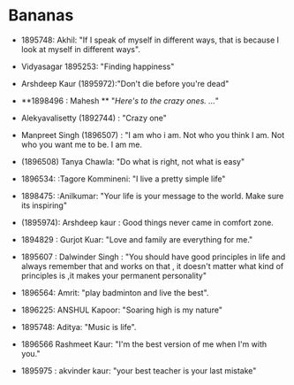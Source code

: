# Bananas
* 1895748: Akhil: "If I speak of myself in different ways, that is because I look at myself in different ways".
* Vidyasagar 1895253: "Finding happiness"
* Arshdeep Kaur (1895972):"Don't die before you're dead"
* **1898496 : Mahesh ** "*Here's to the crazy ones. ...*"
* Alekyavalisetty (1892744) : "Crazy one"
 
* Manpreet Singh (1896507) : "I am who i am. Not who you think I am. Not who you want me to be. I am me.
* (1896508) Tanya Chawla: "Do what is right, not what is easy"
* 1896534: :Tagore Kommineni: "I live a pretty simple life"
* 1898475: :Anilkumar: "Your life is your message to the world. Make sure its inspiring"
* (1895974): Arshdeep kaur : Good things never came in comfort zone.
* 1894829 : Gurjot Kuar: "Love and family are everything for me."
* 1895607 : Dalwinder Singh : "You should have good principles in life and always remember that and works on that , it doesn't matter what kind of principles is ,it makes your permanent personality"
* 1896564: Amrit: "play badminton and live the best".
* 1896225: ANSHUL Kapoor: "Soaring high is my nature"
* 1895748: Aditya: "Music is life".
* 1896566 Rashmeet Kaur: "I'm the best version of me when I'm with you."
* 1895975 : akvinder kaur: "your best teacher is your last mistake"
